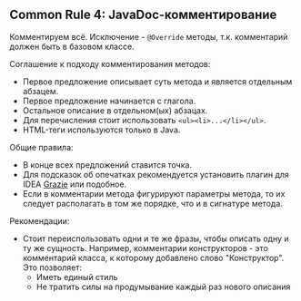 ## Common Rule 4: JavaDoc-комментирование



Комментируем всё. Исключение - `@Override` методы, т.к. комментарий должен быть в базовом классе.

Соглашение к подходу комментирования методов: 

- Первое предложение описывает суть метода и является отдельным абзацем.
- Первое предложение начинается с глагола. 
- Остальное описание в отдельном(ых) абзацах.
- Для перечисления стоит использовать `<ul><li>...</li></ul>`.
- HTML-теги используются только в Java.

Общие правила:

- В конце всех предложений ставится точка.
- Для подсказок об опечатках рекомендуется установить плагин для IDEA [Grazie](https://blog.jetbrains.com/idea/2019/11/meet-grazie-the-ultimate-spelling-grammar-and-style-checker-for-intellij-idea/) или подобное. 
- Если в комментарии метода фигурируют параметры метода, то их следует располагать в том же порядке, что и в сигнатуре метода.

Рекомендации:

- Стоит переиспользовать одни и те же фразы, чтобы описать одну и ту же сущность. Например, комментарии конструкторов - это комментарий класса, к которому добавлено слово "Конструктор". Это позволяет:
  - Иметь единый стиль
  - Не тратить силы на продумывание каждый раз нового описания

